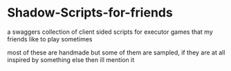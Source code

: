 # Shadow-Scripts-for-friends
a swaggers collection of client sided scripts for executor games that my friends like to play sometimes


most of these are handmade but some of them are sampled, if they are at all inspired by something else then ill mention it
